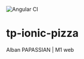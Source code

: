 ![Angular CI](https://github.com/AlbanPAPASSIAN/tp-ionic-pizza/workflows/Angular%20CI/badge.svg?branch=master)

# tp-ionic-pizza
Alban PAPASSIAN | M1 web

